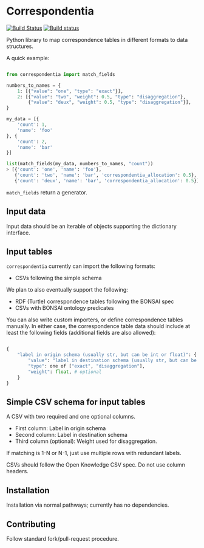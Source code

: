 # Correspondentia

[![Build Status](https://travis-ci.org/BONSAMURAIS/correspondentia.svg?branch=master)](https://travis-ci.org/BONSAMURAIS/correspondentia) [![Build status](https://ci.appveyor.com/api/projects/status/2ktjyy6bn8vao95k?svg=true)](https://ci.appveyor.com/project/cmutel/correspondentia)

Python library to map correspondence tables in different formats to data structures.

A quick example:

```python

from correspondentia import match_fields

numbers_to_names = {
    1: [{"value": "one", "type": "exact"}],
    2: [{"value": "two", "weight": 0.5, "type": "disaggregation"},
        {"value": "deux", "weight": 0.5, "type": "disaggregation"}],
}

my_data = [{
    'count': 1,
    'name': 'foo'
}, {
    'count': 2,
    'name': 'bar'
}]

list(match_fields(my_data, numbers_to_names, "count"))
> [{'count': 'one', 'name': 'foo'},
   {'count': 'two', 'name': 'bar', 'correspondentia_allocation': 0.5},
   {'count': 'deux', 'name': 'bar', 'correspondentia_allocation': 0.5}]

```

`match_fields` return a generator.

## Input data

Input data should be an iterable of objects supporting the dictionary interface.

## Input tables

`correspondentia` currently can import the following formats:

* CSVs following the simple schema

We plan to also eventually support the following:

* RDF (Turtle) correspondence tables following the BONSAI spec
* CSVs with BONSAI ontology predicates

You can also write custom importers, or define correspondence tables manually. In either case, the correspondence table data should include at least the following fields (additional fields are also allowed):

```python

{
    "label in origin schema (usually str, but can be int or float)": {
        "value": "label in destination schema (usually str, but can be int or float)",
        "type": one of ["exact", "disaggregation"],
        "weight": float, # optional
    }
}

```

## Simple CSV schema for input tables

A CSV with two required and one optional columns.

* First column: Label in origin schema
* Second column: Label in destination schema
* Third column (optional): Weight used for disaggregation.

If matching is 1-N or N-1, just use multiple rows with redundant labels.

CSVs should follow the Open Knowledge CSV spec. Do not use column headers.

## Installation

Installation via normal pathways; currently has no dependencies.

## Contributing

Follow standard fork/pull-request procedure.

